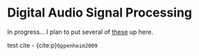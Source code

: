 # Digital Audio Signal Processing

In progress... I plan to put several of [these](https://github.com/randyaliased/acs-sp-demos) up here. 

test cite - 
{cite:p}`Oppenheim2009`

